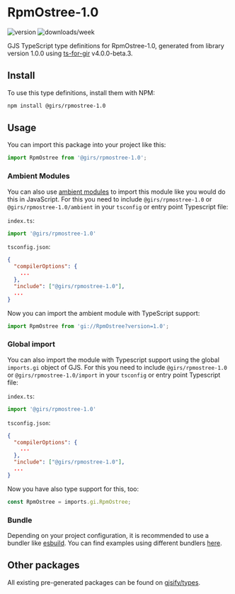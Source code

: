 
# RpmOstree-1.0

![version](https://img.shields.io/npm/v/@girs/rpmostree-1.0)
![downloads/week](https://img.shields.io/npm/dw/@girs/rpmostree-1.0)


GJS TypeScript type definitions for RpmOstree-1.0, generated from library version 1.0.0 using [ts-for-gir](https://github.com/gjsify/ts-for-gir) v4.0.0-beta.3.


## Install

To use this type definitions, install them with NPM:
```bash
npm install @girs/rpmostree-1.0
```

## Usage

You can import this package into your project like this:
```ts
import RpmOstree from '@girs/rpmostree-1.0';
```

### Ambient Modules

You can also use [ambient modules](https://github.com/gjsify/ts-for-gir/tree/main/packages/cli#ambient-modules) to import this module like you would do this in JavaScript.
For this you need to include `@girs/rpmostree-1.0` or `@girs/rpmostree-1.0/ambient` in your `tsconfig` or entry point Typescript file:

`index.ts`:
```ts
import '@girs/rpmostree-1.0'
```

`tsconfig.json`:
```json
{
  "compilerOptions": {
    ...
  },
  "include": ["@girs/rpmostree-1.0"],
  ...
}
```

Now you can import the ambient module with TypeScript support: 

```ts
import RpmOstree from 'gi://RpmOstree?version=1.0';
```

### Global import

You can also import the module with Typescript support using the global `imports.gi` object of GJS.
For this you need to include `@girs/rpmostree-1.0` or `@girs/rpmostree-1.0/import` in your `tsconfig` or entry point Typescript file:

`index.ts`:
```ts
import '@girs/rpmostree-1.0'
```

`tsconfig.json`:
```json
{
  "compilerOptions": {
    ...
  },
  "include": ["@girs/rpmostree-1.0"],
  ...
}
```

Now you have also type support for this, too:

```ts
const RpmOstree = imports.gi.RpmOstree;
```

### Bundle

Depending on your project configuration, it is recommended to use a bundler like [esbuild](https://esbuild.github.io/). You can find examples using different bundlers [here](https://github.com/gjsify/ts-for-gir/tree/main/examples).

## Other packages

All existing pre-generated packages can be found on [gjsify/types](https://github.com/gjsify/types).


